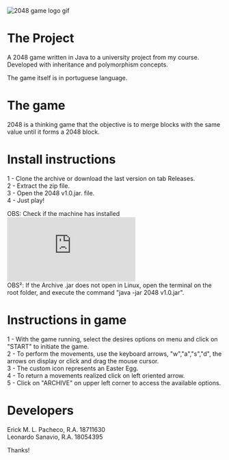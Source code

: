 ![2048 game logo gif](https://github.com/rckmath/2048-Game/blob/master/imgs/elements/gameLogoFinal.gif)

# The Project

A 2048 game written in Java to a university project from my course.
Developed with inheritance and polymorphism concepts.

The game itself is in portuguese language.

# The game

2048 is a thinking game that the objective is to merge blocks with the same value until 
it forms a 2048 block.

# Install instructions

1 - Clone the archive or download the last version on tab Releases.<br />
2 - Extract the zip file.<br />
3 - Open the 2048 v1.0.jar. file.<br />
4 - Just play!

OBS: Check if the machine has installed ![JAVA SE 8+](https://www.oracle.com/technetwork/pt/java/javase/downloads/index.html)<br />
OBS²: If the Archive .jar does not open in Linux, open the terminal on the root folder, and execute the command "java -jar 2048 v1.0.jar".

# Instructions in game

1 - With the game running, select the desires options on menu and click on "START" to initiate the game.<br />
2 - To perform the movements, use the keyboard arrows, "w","a","s","d", the arrows on display or click and drag the mouse cursor.<br />
3 - The custom icon represents an Easter Egg.<br />
4 - To return a movements realized click on left oriented arrow.<br />
5 - Click on "ARCHIVE" on upper left corner to access the available options.

# Developers

Erick M. L. Pacheco, R.A. 18711630<br />
Leonardo Sanavio, R.A. 18054395

Thanks!

